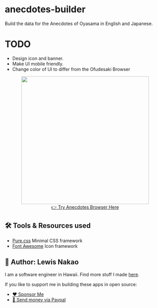 # anecdotes-builder
Build the data for the Anecdotes of Oyasama in English and Japanese.

# TODO
* Design icon and banner.
* Make UI mobile friendly.
* Change color of UI to differ from the Ofudesaki Browser
<p align="center">
  <img src="https://lewdev.github.io/apps/anecdotes-browser/img/main-icon.png" width="400"/><br/>
  <a href="https://lewdev.github.io/apps/anecdotes-browser">👉 Try Anecdotes Browser Here</a><br/>
</p>

## 🛠️ Tools & Resources used
* [Pure.css](https://purecss.io/) Minimal CSS framework
* [Font Awesome](https://fontawesome.com/) Icon framework
## 👤 Author: Lewis Nakao
I am a software engineer in Hawaii. Find more stuff I made [here](https://lewdev.github.io).

If you like to support me in building these apps in open source:

* [❤️ Sponsor Me](https://github.com/sponsors/lewdev)
* [💸 Send money via Paypal](https://paypal.me/lewisnakao)
